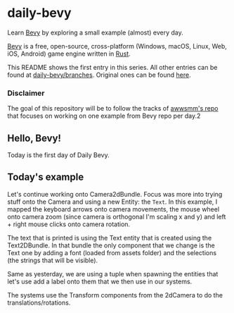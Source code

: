 # daily-bevy

Learn [Bevy](https://bevyengine.org/) by exploring a small example (almost) every day.

[Bevy](https://github.com/bevyengine/bevy/) is a free, open-source, cross-platform (Windows, macOS, Linux, Web, iOS, Android) game engine written in [Rust](https://www.rust-lang.org/).

This README shows the first entry in this series. All other entries can be found at [daily-bevy/branches](https://github.com/vroussea/daily-bevy/branches).
Original ones can be found [here](https://github.com/awwsmm/daily-bevy/branches).

### Disclaimer
The goal of this repository will be to follow the tracks of [awwsmm's repo](https://github.com/awwsmm/daily-bevy/blob/master/README.md) that focuses on working on one example from Bevy repo per day.2

## Hello, Bevy!

Today is the first day of Daily Bevy.

## Today's example
Let's continue working onto Camera2dBundle.
Focus was more into trying stuff onto the Camera and using a new Entity: the `Text`.
In this example, I mapped the keyboard arrows onto camera movements, the mouse wheel onto camera zoom (since camera is orthogonal I'm scaling x and y) and left +  right mouse clicks onto camera rotation.

The text that is printed is using the Text entity that is created using the Text2DBundle. In that bundle the only component that we change is the Text one by adding a font (loaded from assets folder) and the selections (the strings that will be visible).

Same as yesterday, we are using a tuple when spawning the entities that let's use add a label onto them that we then use in our systems.

The systems use the Transform components from the 2dCamera to do the translations/rotations.